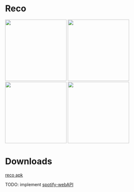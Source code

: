 # Reco
<p float="left">
<img src="https://github.com/SidharthMudgil/Reco/blob/main/image/img1.png" width="200">
<img src="https://github.com/SidharthMudgil/Reco/blob/main/image/img2.png" width="200">
<img src="https://github.com/SidharthMudgil/Reco/blob/main/image/img3.png" width="200">
<img src="https://github.com/SidharthMudgil/Reco/blob/main/image/img4.png" width="200">
</p>

# Downloads
[reco apk](https://github.com/SidharthMudgil/Reco/releases/latest/download/reco.pg.13.apk)


TODO: implement [spotify-webAPI](https://towardsdatascience.com/using-the-spotify-api-with-your-android-application-the-essentials-1a3c1bc36b9e)
